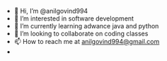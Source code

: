 - 👋 Hi, I’m @anilgovind994
- 👀 I’m interested in software development
- 🌱 I’m currently learning adwance java and python
- 💞️ I’m looking to collaborate on coding classes
- 📫 How to reach me at anilgovind994@gmail.com
- 

<!---
anilgovind994/anilgovind994 is a ✨ special ✨ repository because its `README.md` (this file) appears on your GitHub profile.
You can click the Preview link to take a look at your changes.
--->
